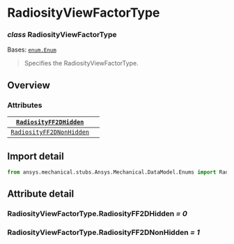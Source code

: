 <a id="radiosityviewfactortype"></a>

# RadiosityViewFactorType

<a id="RadiosityViewFactorType"></a>

### *class* RadiosityViewFactorType

Bases: [`enum.Enum`](https://docs.python.org/3/library/enum.html#enum.Enum)

> Specifies the RadiosityViewFactorType.

> <!-- !! processed by numpydoc !! -->

<a id="overview"></a>

## Overview

### Attributes

| [`RadiosityFF2DHidden`](#RadiosityViewFactorType.RadiosityFF2DHidden)       |    |
|-----------------------------------------------------------------------------|----|
| [`RadiosityFF2DNonHidden`](#RadiosityViewFactorType.RadiosityFF2DNonHidden) |    |

<a id="import-detail"></a>

## Import detail

```python
from ansys.mechanical.stubs.Ansys.Mechanical.DataModel.Enums import RadiosityViewFactorType
```

<a id="attribute-detail"></a>

## Attribute detail

<a id="RadiosityViewFactorType.RadiosityFF2DHidden"></a>

### RadiosityViewFactorType.RadiosityFF2DHidden *= 0*

<a id="RadiosityViewFactorType.RadiosityFF2DNonHidden"></a>

### RadiosityViewFactorType.RadiosityFF2DNonHidden *= 1*
